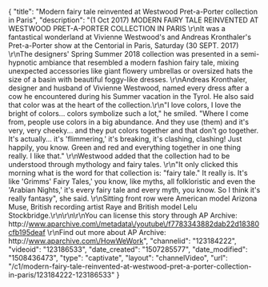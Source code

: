{
    "title": "Modern fairy tale reinvented at Westwood Pret-a-Porter collection in Paris",
    "description": "(1 Oct 2017) MODERN FAIRY TALE REINVENTED AT WESTWOOD PRET-A-PORTER COLLECTION IN PARIS \r\nIt was a fantastical wonderland at Vivienne Westwood's and Andreas Kronthaler's Pret-a-Porter show at the Centorial in Paris, Saturday (30 SEPT. 2017) \r\nThe designers' Spring Summer 2018 collection was presented in a semi-hypnotic ambiance that resembled a modern fashion fairy tale, mixing unexpected accessories like giant flowery umbrellas or oversized hats the size of a basin with beautiful foggy-like dresses.  \r\nAndreas Kronthaler, designer and husband of Vivienne Westwood, named every dress after a cow he encountered during his Summer vacation in the Tyrol. He also said that color was at the heart of the collection.\r\n\"I love colors, I love the bright of colors... colors symbolize such a lot,\" he smiled. \"Where I come from, people use colors in a big abundance. And they use (them) and it's very, very cheeky... and they put colors together and that don't go together. It's actually... it's 'flimmering,' it's breaking, it's clashing, clashing! Just happily, you know. Green and red and everything together in one thing really. I like that.\"  \r\nWestwood added that the collection had to be understood through mythology and fairy tales. \r\n\"It only clicked this morning what is the word for that collection is: \"fairy tale.\" It really is. It's like 'Grimms' Fairy Tales,' you know, like myths, all folkloristic and even the 'Arabian Nights,' it's every fairy tale and every myth, you know. So I think it's really fantasy\", she said. \r\nSitting front row were American model Arizona Muse, British recording artist Raye and British model Lelu Stockbridge.\r\n\r\n\r\nYou can license this story through AP Archive: http:\/\/www.aparchive.com\/metadata\/youtube\/f7783343882dab22d18380cfb195deaf \r\nFind out more about AP Archive: http:\/\/www.aparchive.com\/HowWeWork",
    "channelid": "123184222",
    "videoid": "123186533",
    "date_created": "1507285577",
    "date_modified": "1508436473",
    "type": "captivate",
    "layout": "channelVideo",
    "url": "\/c1\/modern-fairy-tale-reinvented-at-westwood-pret-a-porter-collection-in-paris\/123184222-123186533"
}